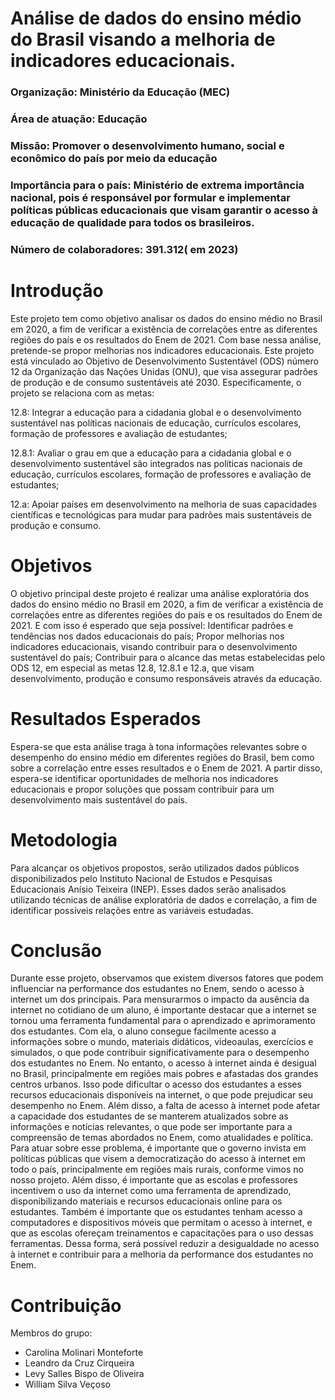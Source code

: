 # Análise de dados do ensino médio do Brasil visando a melhoria de indicadores educacionais.



### Organização: Ministério da Educação (MEC)
### Área de atuação: Educação
### Missão: Promover o desenvolvimento humano, social e econômico do país por meio da educação
### Importância para o país: Ministério de extrema importância nacional, pois é responsável por formular e implementar políticas públicas educacionais que visam garantir o acesso à educação de qualidade para todos os brasileiros.
### Número de colaboradores: 391.312( em 2023)



# Introdução
Este projeto tem como objetivo analisar os dados do ensino médio no Brasil em 2020, a fim de verificar a existência de correlações entre as diferentes regiões do país e os resultados do Enem de 2021. Com base nessa análise, pretende-se propor melhorias nos indicadores educacionais.
Este projeto está vinculado ao Objetivo de Desenvolvimento Sustentável (ODS) número 12 da Organização das Nações Unidas (ONU), que visa assegurar padrões de produção e de consumo sustentáveis até 2030. Especificamente, o projeto se relaciona com as metas:

12.8: Integrar a educação para a cidadania global e o desenvolvimento sustentável nas políticas nacionais de educação, currículos escolares, formação de professores e avaliação de estudantes;

12.8.1: Avaliar o grau em que a educação para a cidadania global e o desenvolvimento sustentável são integrados nas políticas nacionais de educação, currículos escolares, formação de professores e avaliação de estudantes;

12.a: Apoiar países em desenvolvimento na melhoria de suas capacidades científicas e tecnológicas para mudar para padrões mais sustentáveis de produção e consumo.


# Objetivos
O objetivo principal deste projeto é realizar uma análise exploratória dos dados do ensino médio no Brasil em 2020, a fim de verificar a existência de correlações entre as diferentes regiões do país e os resultados do Enem de 2021. E com isso é esperado que seja possível: 
Identificar padrões e tendências nos dados educacionais do país;
Propor melhorias nos indicadores educacionais, visando contribuir para o desenvolvimento sustentável do país;
Contribuir para o alcance das metas estabelecidas pelo ODS 12, em especial as metas 12.8, 12.8.1 e 12.a, que visam desenvolvimento, produção e consumo responsáveis através da educação.


# Resultados Esperados
Espera-se que esta análise traga à tona informações relevantes sobre o desempenho do ensino médio em diferentes regiões do Brasil, bem como sobre a correlação entre esses resultados e o Enem de 2021. A partir disso, espera-se identificar oportunidades de melhoria nos indicadores educacionais e propor soluções que possam contribuir para um desenvolvimento mais sustentável do país.

# Metodologia
Para alcançar os objetivos propostos, serão utilizados dados públicos disponibilizados pelo Instituto Nacional de Estudos e Pesquisas Educacionais Anísio Teixeira (INEP). Esses dados serão analisados utilizando técnicas de análise exploratória de dados e correlação, a fim de identificar possíveis relações entre as variáveis estudadas.

# Conclusão
Durante esse projeto, observamos que existem diversos fatores que podem influenciar na performance dos estudantes no Enem, sendo o acesso à internet um dos principais.
Para mensurarmos o impacto da ausência da internet no cotidiano de um aluno, é importante destacar que a internet se tornou uma ferramenta fundamental para o aprendizado e aprimoramento dos estudantes. Com ela, o aluno consegue facilmente acesso a informações sobre o mundo, materiais didáticos, videoaulas, exercícios e simulados, o que pode contribuir significativamente para o desempenho dos estudantes no Enem.
No entanto, o acesso à internet ainda é desigual no Brasil, principalmente em regiões mais pobres e afastadas dos grandes centros urbanos. Isso pode dificultar o acesso dos estudantes a esses recursos educacionais disponíveis na internet, o que pode prejudicar seu desempenho no Enem.
Além disso, a falta de acesso à internet pode afetar a capacidade dos estudantes de se manterem atualizados sobre as informações e notícias relevantes, o que pode ser importante para a compreensão de temas abordados no Enem, como atualidades e política.
Para atuar sobre esse problema, é importante que o governo invista em políticas públicas que visem a democratização do acesso à internet em todo o país, principalmente em regiões mais rurais, conforme vimos no nosso projeto. Além disso, é importante que as escolas e professores incentivem o uso da internet como uma ferramenta de aprendizado, disponibilizando materiais e recursos educacionais online para os estudantes.
Também é importante que os estudantes tenham acesso a computadores e dispositivos móveis que permitam o acesso à internet, e que as escolas ofereçam treinamentos e capacitações para o uso dessas ferramentas. Dessa forma, será possível reduzir a desigualdade no acesso à internet e contribuir para a melhoria da performance dos estudantes no Enem.

# Contribuição
Membros do grupo:
- Carolina Molinari Monteforte
- Leandro da Cruz Cirqueira
- Levy Salles Bispo de Oliveira
- William Silva Veçoso
